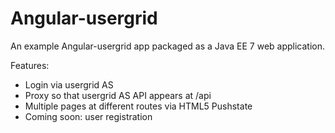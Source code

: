 # Angular-usergrid

An example Angular-usergrid app packaged as a Java EE 7 web application. 

Features:
* Login via usergrid AS
* Proxy so that usergrid AS API appears at /api
* Multiple pages at different routes via HTML5 Pushstate
* Coming soon: user registration
